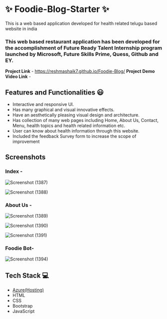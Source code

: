 # ✨ Foodie-Blog-Starter ✨

This is a web based application developed for health related telugu based website in india

### This web based restaurant application has been developed for the accomplishment of Future Ready Talent Internship program launched by Microsoft, Future Skills Prime, Quess, Github and EY.


**Project Link** - https://reshmashaik7.github.io/Foodie-Blog/
**Project Demo Video Link** - 


## Features and Functionalities 😃

- Interactive and responsive UI.
- Has many graphical and visual innovative effects.
- Have an aesthetically pleasing visual design and architecture.
- Has collection of many web pages including Home, About Us, Contact, Menu, health topics and health related information etc.
- User can know about health information through this website.
- Included the feedback Survey form to increase the scope of improvement 

## Screenshots
### Index -

![Screenshot (1387)](https://user-images.githubusercontent.com/116801714/202909644-19c26ddf-7f41-490b-8602-a5647322ac8c.png)


![Screenshot (1388)](https://user-images.githubusercontent.com/116801714/202909713-9fe282d3-89b6-4b9e-a25e-25664ba5a889.png)


   

### About Us -

![Screenshot (1389)](https://user-images.githubusercontent.com/116801714/202909680-c83f8d34-19e5-4847-9970-d34ec6a2e0f4.png)


![Screenshot (1390)](https://user-images.githubusercontent.com/116801714/202909687-f4a68786-9de0-4af2-901e-69374a731fe8.png)

![Screenshot (1391)](https://user-images.githubusercontent.com/116801714/202909704-d7f365a5-c624-4902-9c93-c20b1ee8e30d.png)


### Foodie Bot- 

![Screenshot (1394)](https://user-images.githubusercontent.com/116801714/202909873-612f70e8-6057-4f22-afa2-7f4575df0ada.png)





## Tech Stack 💻

- [Azure(Hosting)](https://azure.microsoft.com/en-in/features/azure-portal/)
- HTML
- CSS
- Bootstrap
- JavaScript
